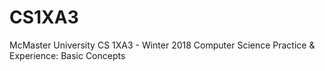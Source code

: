 # CS1XA3
McMaster University CS 1XA3 - Winter 2018 
Computer Science Practice & Experience: Basic Concepts




